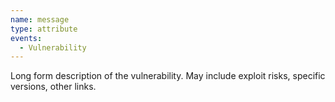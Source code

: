 ```yaml
---
name: message
type: attribute
events:
  - Vulnerability
---
```


Long form description of the vulnerability. May include exploit risks, specific versions, other links.
